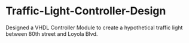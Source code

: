 # Traffic-Light-Controller-Design
Designed a VHDL Controller Module to create a hypothetical traffic light between 80th street and Loyola Blvd. 
